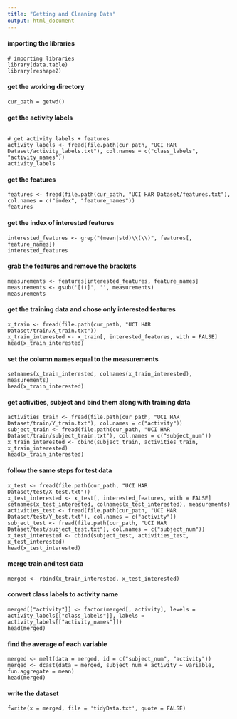 ```yaml
---
title: "Getting and Cleaning Data"
output: html_document
---
```



#### importing the libraries
```{r}
# importing libraries
library(data.table)
library(reshape2)
```

#### get the working directory
```{r}
cur_path = getwd()
```


#### get the activity labels
```{r}

# get activity labels + features
activity_labels <- fread(file.path(cur_path, "UCI HAR Dataset/activity_labels.txt"), col.names = c("class_labels", "activity_names"))
activity_labels

```

#### get the features
```{r}
features <- fread(file.path(cur_path, "UCI HAR Dataset/features.txt"), col.names = c("index", "feature_names"))
features
```

#### get the index of interested features
```{r}
interested_features <- grep("(mean|std)\\(\\)", features[, feature_names])
interested_features
```

#### grab the features and remove the brackets
```{r}
measurements <- features[interested_features, feature_names]
measurements <- gsub('[()]', '', measurements)
measurements
```

#### get the training data and chose only interested features
```{r}
x_train <- fread(file.path(cur_path, "UCI HAR Dataset/train/X_train.txt"))
x_train_interested <- x_train[, interested_features, with = FALSE]
head(x_train_interested)
```

#### set the column names equal to the measurements
```{r}
setnames(x_train_interested, colnames(x_train_interested), measurements)
head(x_train_interested)
```

#### get activities, subject and bind them along with training data
```{r}
activities_train <- fread(file.path(cur_path, "UCI HAR Dataset/train/Y_train.txt"), col.names = c("activity"))
subject_train <- fread(file.path(cur_path, "UCI HAR Dataset/train/subject_train.txt"), col.names = c("subject_num"))
x_train_interested <- cbind(subject_train, activities_train, x_train_interested)
head(x_train_interested)
```

#### follow the same steps for test data
```{r}
x_test <- fread(file.path(cur_path, "UCI HAR Dataset/test/X_test.txt"))
x_test_interested <- x_test[, interested_features, with = FALSE]
setnames(x_test_interested, colnames(x_test_interested), measurements)
activities_test <- fread(file.path(cur_path, "UCI HAR Dataset/test/Y_test.txt"), col.names = c("activity"))
subject_test <- fread(file.path(cur_path, "UCI HAR Dataset/test/subject_test.txt"), col.names = c("subject_num"))
x_test_interested <- cbind(subject_test, activities_test, x_test_interested)
head(x_test_interested)
```


#### merge train and test data
```{r}
merged <- rbind(x_train_interested, x_test_interested)
```


#### convert class labels to activity name
```{r}
merged[["activity"]] <- factor(merged[, activity], levels = activity_labels[["class_labels"]], labels = activity_labels[["activity_names"]])
head(merged)
```


#### find the average of each variable
```{r}
merged <- melt(data = merged, id = c("subject_num", "activity"))
merged <- dcast(data = merged, subject_num + activity ~ variable, fun.aggregate = mean)
head(merged)
```


#### write the dataset
```{r}
fwrite(x = merged, file = 'tidyData.txt', quote = FALSE)
```
